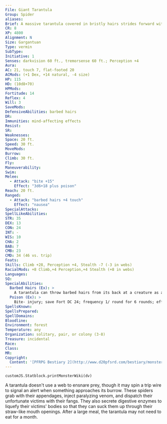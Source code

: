 ```yaml
---
File: Giant Tarantula
Group: Spider
aliases: 
Brief: A massive tarantula covered in bristly hairs strides forward with deliberate steps, its eight eyes scanning for prey.
CR: 8
XP: 4800
Alignment: N
Size: Gargantuan
Type: vermin
SubType: 
Initiative: 1
Senses: darkvision 60 ft., tremorsense 60 ft.; Perception +4
Aura: 
AC: 21, touch 7, flat-footed 20
ACMods: (+1 Dex, +14 natural, -4 size)
HP: 115
HD: (10d8+70)
HPMods: 
Fortitude: 14
Reflex: 4
Will: 3
SaveMods: 
DefensiveAbilities: barbed hairs
DR: 
Immunities: mind-affecting effects
Resist: 
SR: 
Weaknesses: 
Space: 20 ft.
Speed: 30 ft.
MoveMods: 
Burrow: 
Climb: 30 ft.
Fly: 
Maneuverability: 
Swim: 
Melee: 
  - Attack: "bite +15"
    Effect: "3d6+18 plus poison"
Reach: 20 ft.
Ranged: 
  - Attack: "barbed hairs +4 touch"
    Effect: "nausea"
SpecialAttacks: 
SpellLikeAbilities: 
STR: 35
DEX: 13
CON: 24
INT: -
WIS: 10
CHA: 2
BAB: 7
CMB: 23
CMD: 34 (46 vs. trip)
Feats: 
Skills: Climb +28, Perception +4, Stealth -7 (-3 in webs)
RacialMods: +8 Climb,+4 Perception,+4 Stealth (+8 in webs)
Languages: 
SQ: 
SpecialAbilities:
  Barbed Hairs (Ex): >
    A tarantula can throw barbed hairs from its back at a creature as a ranged touch attack (range increment 20 feet).  A creature struck by these hairs must make a DC 22 Fort save or be nauseated for 1d6 rounds. A creature that attacks a giant tarantula with a non-reach melee weapon must make a DC 22 Reflex save to avoid being struck by these hairs. The save DC is Con-based.
  Poison (Ex): >
    Bite- injury; save Fort DC 24; frequency 1/ round for 6 rounds; effect 1d6 Str; cure 2 consecutive saves.  Save DC is Con-based with a +2 racial bonus.
SpellsKnown: 
SpellsPrepared: 
SpellDomains: 
Bloodline: 
Environment: forest
Temperature: any
Organization: solitary, pair, or colony (3-8)
Treasure: incidental
Race: 
Class: 
MR: 
Copyright:
  Content: '[PFRPG Bestiary 2](http://www.d20pfsrd.com/bestiary/monster-listings/vermin/spider/giant-tarantula-spider)'
---
```

```dataviewjs
customJS.Statblock.printMonsterWiki(dv)
```
A tarantula doesn't use a web to ensnare prey, though it may spin a trip wire to signal an alert when something approaches its burrow. These spiders grab with their appendages, inject paralyzing venom, and dispatch their unfortunate victims with their fangs. They also secrete digestive enzymes to liquefy their victims' bodies so that they can suck them up through their straw-like mouth openings. After a large meal, the tarantula may not need to eat for a month.
